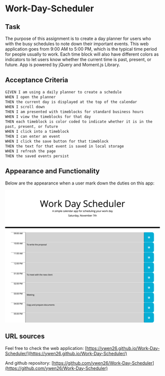 # Work-Day-Scheduler

## Task

The purpose of this assignment is to create a day planner for users who with the busy schedules to note down their important events. This web application goes from 9:00 AM to 5:00 PM, which is the typical time period for people usually to work. Each time block will also have different colors as indicators to let users know whether the current time is past, present, or future. App is powered by jQuery and Moment.js Library.

## Acceptance Criteria

```
GIVEN I am using a daily planner to create a schedule
WHEN I open the planner
THEN the current day is displayed at the top of the calendar
WHEN I scroll down
THEN I am presented with timeblocks for standard business hours
WHEN I view the timeblocks for that day
THEN each timeblock is color coded to indicate whether it is in the past, present, or future
WHEN I click into a timeblock
THEN I can enter an event
WHEN I click the save button for that timeblock
THEN the text for that event is saved in local storage
WHEN I refresh the page
THEN the saved events persist
```

## Appearance and Functionality

Below are the appearance when a user mark down the duties on this app:

![scheduler](./assets/screenshot5.png)

## URL sources

Feel free to check the web application: [https://ywen26.github.io/Work-Day-Scheduler/](https://ywen26.github.io/Work-Day-Scheduler/)

And github repository: [https://github.com/ywen26/Work-Day-Scheduler](https://github.com/ywen26/Work-Day-Scheduler)